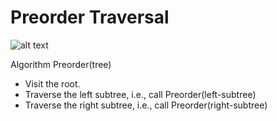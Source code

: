 # Preorder Traversal

![alt text](https://javabeat.net/wp-content/uploads/2013/11/BST_Preorder.jpg)

Algorithm Preorder(tree)
   * Visit the root.
   * Traverse the left subtree, i.e., call Preorder(left-subtree)
   * Traverse the right subtree, i.e., call Preorder(right-subtree) 

